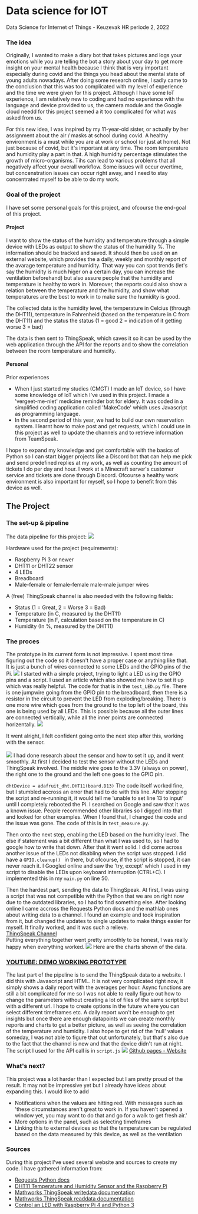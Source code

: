 # Data science for IOT 
Data Science for Internet of Things - Keuzevak HR periode 2, 2022

### The idea 
Originally, I wanted to make a diary bot that takes pictures and logs your emotions while you are telling the bot a story about your day to get more insight on your mental health because I think that is very important especially during covid and the things you head about the mental state of young adults nowadays. After doing some research online, I sadly came to the conclusion that this was too complicated with my level of experience and the time we were given for this project. Although I have some IoT experience, I am relatively new to coding and had no experience with the language and device provided to us, the camera module and the Google cloud needd for this project seemed a it too complicated for what was asked from us.

For this new idea, I was inspired by my 11-year-old sister, or actually by her assignment about the air / masks at school during covid. A healthy environment is a must while you are at work or school (or just at home). Not just because of covid, but it's important at any time. The room temperature and humidity play a part in that. A high humidity percentage stimulates the growth of micro-organisms. Tihs can lead to various problems that all negatively affect your overall workflow. Some issues will occur overtime, but concenstration issues can occur right away, and I need to stay concentrated myself to be able to do my work. 

### Goal of the project
I have set some personal goals for this project, and ofcourse the end-goal of this project.

#### Project
I want to show the status of the humidity and temperature through a simple device with LEDs as output to show the status of the humidity %. The information should be tracked and saved. It should then be used on an external website, which provides the a daily, weekly and monthly report of the avarage temperature and humidity. That way you can spot trends (let's say the humidity is much higer on a certain day, you can increase the ventilation beforehand) but also assure people that the humidity and temperature is healthy to work in. Moreover, the reports could also show a relation between the temperature and the humidity, and show what temperatures are the best to work in to make sure the humidity is good. 

The collected data is the humidity level, the temperature in Celcius (through the DHT11), temperature in Fahrenheid (based on the temperature in C from the DHT11) and the status the status (1 = good 2 = indication of it getting worse 3 = bad)

The data is then sent to ThingSpeak, which saves it so it can be used by the web application through the API for the reports and to show the correlation between the room temperature and humidity.

#### Personal
Prior experiences 
- When I just started my studies (CMGT) I made an IoT device, so I have some knowledge of IoT which I've used in this project. I made a 'vergeet-me-niet' medicine reminder bot for eldery. It was coded in a simplified coding application called 'MakeCode' which uses Javascript as programming language. 
- In the second period of this year, we had to build our own reservation system. I learnt how to make post and get requests, which I could use in this project as well to update the channels and to retrieve information from TeamSpeak.  

I hope to expand my knowledge and get comfortable with the basics of Python so I can start bigger projects like a Discord bot that can help me pick and send predefined replies at my work, as well as counting the amount of tickets I do per day and hour. I work at a Minecraft server's customer service and tickets are done through Discord. Ofcourse a healthy work environment is also important for myself, so I hope to benefit from this device as well. 

## The Project

### The set-up & pipeline
The data pipeline for this project:
<img src="images/Pipeline.jpeg"/>

Hardware used for the project (requirements):
- Raspberry Pi 3 or newer
- DHT11 or DHT22 sensor
- 4 LEDs 
- Breadboard
- Male-female or female-female male-male jumper wires

A (free) ThingSpeak channel is also needed with the following fields:
- Status (1 = Great, 2 = Worse 3 = Bad)
- Temperature (in C, measured by the DHT11)
- Temperature (in F, calculation based on the temperature in C)
- Humidity (In %, measured by the DHT11)

### The proces 
The prototype in its current form is not impressive. I spent most time figuring out the code so it doesn't have a proper case or anything like that. It is just a bunch of wires connected to some LEDs and the GPIO pins of the Pi. 
<img src="images/setup.jpg"/>
I started with a simple project, trying to light a LED using the GPIO pins and a script. I used an article which also showed me how to set it up which was really helpful. The code for that is in the `test_LED.py` file.
There is one jumpwire going from the GPIO pin to the breadboard, then there is a resistor in the circuit to prevent the LED from exploding/breaking. There is one more wire which goes from the ground to the top left of the board, this one is being used by all LEDs. This is possible because all the outer lines are connected vertically, while all the inner points are connected horizentally. 
<img src="images/LEDs.jpeg"/>

 It went alright, I felt confident going onto the next step after this, working with the sensor. <br><br>
<img src="images/sensor.jpg"/>
I had done research about the sensor and how to set it up, and it went smoothly. At first I decided to test the sensor without the LEDs and ThingSpeak involved. 
The middle wire goes to the 3.3V (always on power), the right one to the ground and the left one goes to the GPIO pin.

``dhtDevice = adafruit_dht.DHT11(board.D13)``
The code itself worked fine, but I stumbled accross an error that had to do with this line. After stopping the script and re-running it, it would tell me 'unable to set line 13 to input' until I completely rebooted the Pi. I searched on Google and saw that it was a known issue. People recommended other libraries so I digged into that and looked for other examples. When I found that, I changed the code and the issue was gone. The code of this is in `test_measure.py`. 

Then onto the next step, enabling the LED based on the humidity level. The else if statement was a bit different than what I was used to, so I had to google how to write that down. After that it went solid. I did come across another issue of the LEDs not disabling when the script was stopped. I did have a `GPIO.cleanup() ` in there, but ofcourse, if the script is stopped, it can never reach it. I Googled online and saw the 'try, except' which I used in my script to disable the LEDs upon keyboard interruption (CTRL+C). I implemented this in my `main.py` on line 50. 

Then the hardest part, sending the data to ThingSpeak. At first, I was using a script that was not competible with the Python that we are on right now due to the outdated libraries, so I had to find something else.  After looking online I came accross the Requests Python docs and the mathlab ones about writing data to a channel.  I found an example and took inspiration from it, but changed the updates to single updates to make things easier for myself. It finally worked, and it was such a relieve.  
 <a href="https://thingspeak.com/channels/1642875">ThingSpeak Channel</a>  
Putting everything together went pretty smoothly to be honest, I was really happy when everything worked. 
<img src="https://i.imgur.com/MM8uHwf.png"> Here are the charts shown of the data. 
### <a href="https://youtu.be/Vzg6vLiX4uQ">YOUTUBE: DEMO WORKING PROTOTYPE </a>  

The last part of the pipeline is to send the ThingSpeak data to a website. I did this with Javascript and HTML. It is not very complicated right now, it simply shows a daily report with the averages per hour. Async functions are still a bit complicated for me so I was not able to really figure out how to change the parameters without creating a lot of files of the same script but with a different url. I hope to create options in the future where you can select different timeframes etc. A daily report won't be enough to get insights but once there are enough datapoints we can create monthly reports and charts to get a better picture, as well as seeing the correlation of the temperature and humidity. I also hope to get rid of the 'null' values someday, I was not able to figure that out unfortunately, but that's also due to the fact that the channel is new and that the device didn't run at night. The script I used for the API call is in `script.js`
 <img src="https://i.imgur.com/PnwoTHa.png"> <a href="https://isissss.github.io/Data-SCI-02/">Github pages - Website</a>  
 
### What's next?
This project was a lot harder than I expected but I am pretty proud of the result. It may not be impressive yet but I already have ideas about expanding this. I would like to add
- Notifications when the values are hitting red. With messages such as 'these circumstances aren't great to work in. If you haven't opened a window yet, you may want to do that and go for a walk to get fresh air.'
- More options in the panel, such as selecting timeframes
- Linking this to external devices so that the temperature can be regulated based on the data measured by this device, as well as the ventilation

### Sources
During this project I've used several website and sources to create my code. I have gathered information from:
- <a href="https://docs.python-requests.org/en/master/user/quickstart/">Requests Python docs</a>
- <a href="https://www.raspberrypi-spy.co.uk/2017/09/dht11-temperature-and-humidity-sensor-raspberry-pi/">DHT11 Temperature and Humidity Sensor and the Raspberry Pi</a>
- <a href="https://nl.mathworks.com/help/thingspeak/writedata.html;jsessionid=57ca7fb5ff69ea6dab8a95847248">Mathworks ThingSpeak writedata documentation</a>
- <a href="https://nl.mathworks.com/help/thingspeak/readdata.html;jsessionid=57ca8759e47f248719045080ec55">Mathworks ThingSpeak readdata documentation</a> 
- <a href="https://roboticsbackend.com/raspberry-pi-control-led-python-3/">Control an LED with Raspberry Pi 4 and Python 3</a> 
